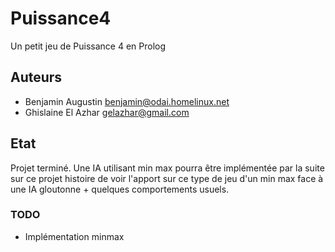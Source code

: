 # Puissance4 #
Un petit jeu de Puissance 4 en Prolog

## Auteurs ##

* Benjamin Augustin <benjamin@odai.homelinux.net>
* Ghislaine El Azhar <gelazhar@gmail.com>

## Etat ##
Projet terminé.
Une IA utilisant min max pourra être implémentée par la suite sur ce projet histoire de voir l'apport sur ce type de jeu d'un min max face à une IA gloutonne + quelques comportements usuels.

### TODO ###
* Implémentation minmax
